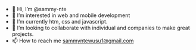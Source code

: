 - 👋 Hi, I’m @sammy-nte
- 👀 I’m interested in web and mobile development
- 🌱 I’m currently htm, css and javascript.
- 💞️ I’m looking to collaborate with individual and companies to make great projects.
- 📫 How to reach me sammyntewusu1@gmail.com

<!---
sammy-nte/sammy-nte is a ✨ special ✨ repository because its `README.md` (this file) appears on your GitHub profile.
You can click the Preview link to take a look at your changes.
--->
